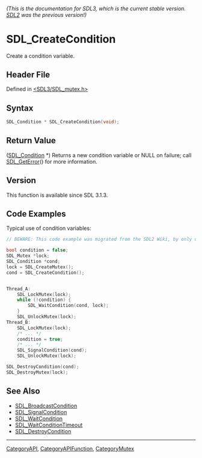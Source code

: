 ###### (This is the documentation for SDL3, which is the current stable version. [SDL2](https://wiki.libsdl.org/SDL2/) was the previous version!)
# SDL_CreateCondition

Create a condition variable.

## Header File

Defined in [<SDL3/SDL_mutex.h>](https://github.com/libsdl-org/SDL/blob/main/include/SDL3/SDL_mutex.h)

## Syntax

```c
SDL_Condition * SDL_CreateCondition(void);
```

## Return Value

([SDL_Condition](SDL_Condition) *) Returns a new condition variable or NULL
on failure; call [SDL_GetError](SDL_GetError)() for more information.

## Version

This function is available since SDL 3.1.3.

## Code Examples

Typical use of condition variables:


```c
// BEWARE: This code example was migrated from the SDL2 Wiki, by only updating the names.

bool condition = false;
SDL_Mutex *lock;
SDL_Condition *cond;
lock = SDL_CreateMutex();
cond = SDL_CreateCondition();


Thread_A:
    SDL_LockMutex(lock);
    while (!condition) {
        SDL_WaitCondition(cond, lock);
    }
    SDL_UnlockMutex(lock);
Thread_B:
    SDL_LockMutex(lock);
    /* ... */
    condition = true;
    /* ... */
    SDL_SignalCondition(cond);
    SDL_UnlockMutex(lock);

SDL_DestroyCondition(cond);
SDL_DestroyMutex(lock);
```

## See Also

- [SDL_BroadcastCondition](SDL_BroadcastCondition)
- [SDL_SignalCondition](SDL_SignalCondition)
- [SDL_WaitCondition](SDL_WaitCondition)
- [SDL_WaitConditionTimeout](SDL_WaitConditionTimeout)
- [SDL_DestroyCondition](SDL_DestroyCondition)

----
[CategoryAPI](CategoryAPI), [CategoryAPIFunction](CategoryAPIFunction), [CategoryMutex](CategoryMutex)

